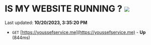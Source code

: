 # IS MY WEBSITE RUNNING ? [![](https://img.shields.io/static/v1?label=Sponsor&message=%E2%9D%A4&logo=GitHub&color=%23fe8e86)](https://github.com/sponsors/<username>)

Last updated: **10/20/2023, 3:35:20 PM**

- `GET` [https://youssefservice.me](https://youssefservice.me) - **Up** (844ms)
